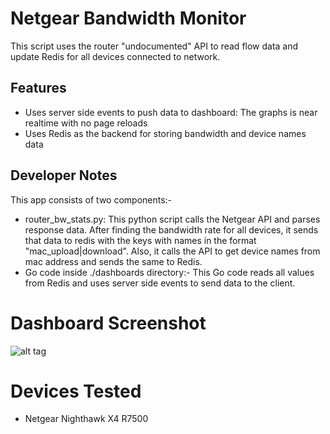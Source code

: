 # Netgear Bandwidth Monitor

This script uses the router "undocumented" API to read flow data and update Redis for all devices connected to network.

## Features

* Uses server side events to push data to dashboard: The graphs is near realtime with no page reloads
* Uses Redis as the backend for storing bandwidth and device names data

## Developer Notes

This app consists of two components:-

* router_bw_stats.py: This python script calls the Netgear API and parses response data. After finding the bandwidth rate for all devices, it sends that data to redis with the keys with names in the format "mac_upload|download". Also, it calls the API to get device names from mac address and sends the same to Redis.
* Go code inside ./dashboards directory:- This Go code reads all values from Redis and uses server side events to send data to the client. 

# Dashboard Screenshot

![alt tag](https://raw.githubusercontent.com/shadyabhi/netgear_bw_monitor/master/dashboard/screenshot.jpg)

# Devices Tested

* Netgear Nighthawk X4 R7500
